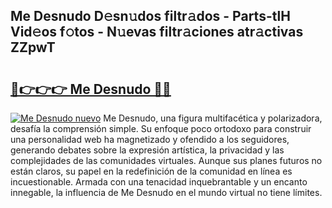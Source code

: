 ## Me Desnudo D𝚎sn𝚞dos filtr𝚊dos - Parts-tlH Vid𝚎os f𝚘tos - N𝚞evas filtr𝚊ciones atr𝚊ctivas ZZpwT

# <h2><a href="http://mb8d6le.tromn.icu/?c=Me+Desnudo">🔗👉👉👉 Me Desnudo 🔗🔗</a></h2>

[![Me Desnudo nuevo](https://i.imgur.com/pEAQMta.gif)](http://mb8d6le.tromn.icu/?c=Me+Desnudo)
Me Desnudo, una figura multifacética y polarizadora, desafía la comprensión simple. Su enfoque poco ortodoxo para construir una personalidad web ha magnetizado y ofendido a los seguidores, generando debates sobre la expresión artística, la privacidad y las complejidades de las comunidades virtuales. Aunque sus planes futuros no están claros, su papel en la redefinición de la comunidad en línea es incuestionable. Armada con una tenacidad inquebrantable y un encanto innegable, la influencia de Me Desnudo en el mundo virtual no tiene límites.
